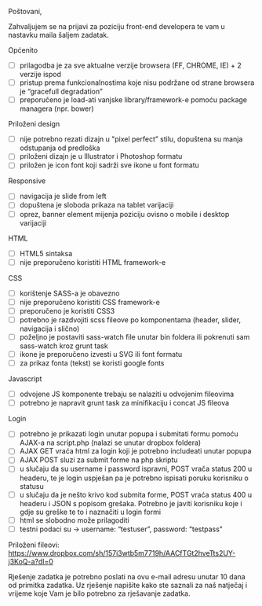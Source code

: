 Poštovani,

Zahvaljujem se na prijavi za poziciju front-end developera te vam u nastavku maila šaljem zadatak.

Općenito
- [ ] prilagodba je za sve aktualne verzije browsera (FF, CHROME, IE) + 2 verzije ispod
- [ ] pristup prema funkcionalnostima koje nisu podržane od strane browsera je “gracefull degradation”
- [ ] preporučeno je load-ati vanjske library/framework-e pomoću package managera (npr. bower)

Priloženi design
- [ ] nije potrebno rezati dizajn u "pixel perfect” stilu, dopuštena su manja odstupanja od predloška
- [ ] priloženi dizajn je u Illustrator i Photoshop formatu
- [ ] priložen je icon font koji sadrži sve ikone u font formatu

Responsive
- [ ] navigacija je slide from left
- [ ] dopuštena je sloboda prikaza na tablet varijaciji
- [ ] oprez, banner element mijenja poziciju ovisno o mobile i desktop varijaciji

HTML
- [ ] HTML5 sintaksa
- [ ] nije preporučeno koristiti HTML framework-e

CSS
- [ ] korištenje SASS-a je obavezno
- [ ] nije preporučeno koristiti CSS framework-e
- [ ] preporučeno je koristiti CSS3
- [ ] potrebno je razdvojiti scss fileove po komponentama (header, slider, navigacija i slično)
- [ ] poželjno je postaviti sass-watch file unutar bin foldera ili pokrenuti sam sass-watch kroz grunt task
- [ ] ikone je preporučeno izvesti u SVG ili font formatu
- [ ] za prikaz fonta (tekst) se koristi google fonts

Javascript
- [ ] odvojene JS komponente trebaju se nalaziti u odvojenim fileovima
- [ ] potrebno je napravit grunt task za minifikaciju i concat JS fileova

Login
- [ ] potrebno je prikazati login unutar popupa i submitati formu pomoću AJAX-a na script.php (nalazi se unutar dropbox foldera)
- [ ] AJAX GET vraća html za login koji je potrebno includeati unutar popupa
- [ ] AJAX POST sluzi za submit forme na php skriptu
- [ ] u slučaju da su username i password ispravni, POST vrača status 200 u headeru, te je login uspješan pa je potrebno ispisati poruku korisniku o statusu
- [ ] u slučaju da je nešto krivo kod submita forme, POST vraća status 400 u headeru i JSON s popisom grešaka. Potrebno je javiti korisniku koje i gdje su greške te to i naznačiti u login formi
- [ ] html se slobodno može prilagoditi
- [ ] testni podaci su -> username: “testuser”, password: “testpass"

Priloženi fileovi:
https://www.dropbox.com/sh/157i3wtb5m7719h/AACfTGt2hveTts2UY-j3KoQ-a?dl=0

Rješenje zadatka je potrebno poslati na ovu e-mail adresu unutar 10 dana od primitka zadatka.
Uz rješenje napišite kako ste saznali za naš natječaj i vrijeme koje Vam je bilo potrebno za rješavanje zadatka.

